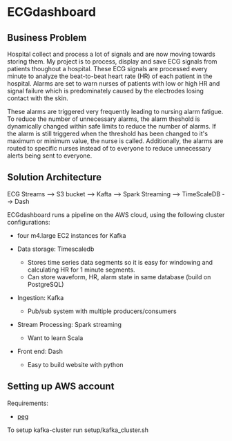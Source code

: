 # ECGdashboard

## Business Problem
Hospital collect and process a lot of signals and are now moving towards storing them. My project is to process, display and save ECG signals from patients thoughout a hospital. These ECG signals are processed every minute to analyze the beat-to-beat heart rate (HR) of each patient in the hospital. Alarms are set to warn nurses of patients with low or high HR and signal failure which is predominately caused by the electrodes losing contact with the skin.

These alarms are triggered very frequently leading to nursing alarm fatigue. To reduce the number of unnecessary alarms, the alarm theshold is dynamically changed within safe limits to reduce the number of alarms. If the alarm is still triggered when the threshold has been changed to it's maximum or minimum value, the nurse is called. Additionally, the alarms are routed to specific nurses instead of to everyone to reduce unnecessary alerts being sent to everyone.

## Solution Architecture
ECG Streams --> S3 bucket --> Kafta --> Spark Streaming --> TimeScaleDB --> Dash

ECGdashboard runs a pipeline on the AWS cloud, using the following cluster configurations:
* four m4.large EC2 instances for Kafka


* Data storage: Timescaledb
	* Stores time series data segments so it is easy for windowing and calculating HR for 1 minute segments.
	* Can store waveform, HR, alarm state in same database (build on PostgreSQL)
* Ingestion: Kafka
	* Pub/sub system with multiple producers/consumers
* Stream Processing: Spark streaming
	* Want to learn Scala
* Front end: Dash
	* Easy to build website with python

## Setting up AWS account
Requirements: 
* [peg](https://github.com/InsightDataScience/pegasus)

To setup kafka-cluster run setup/kafka_cluster.sh
